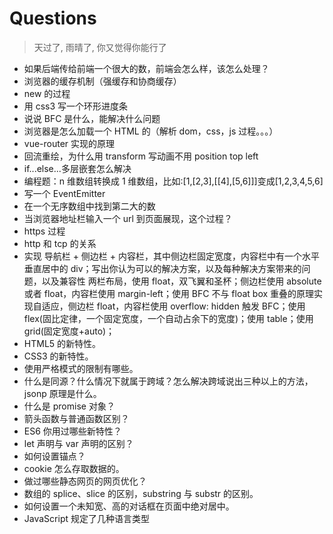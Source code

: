 # Questions

> 天过了, 雨晴了, 你又觉得你能行了

- 如果后端传给前端一个很大的数，前端会怎么样，该怎么处理？
- 浏览器的缓存机制（强缓存和协商缓存）
- new 的过程
- 用 css3 写一个环形进度条
- 说说 BFC 是什么，能解决什么问题
- 浏览器是怎么加载一个 HTML 的（解析 dom，css，js 过程。。。）
- vue-router 实现的原理
- 回流重绘，为什么用 transform 写动画不用 position top left
- if...else...多层嵌套怎么解决
- 编程题：n 维数组转换成 1 维数组，比如:[1,[2,3],[[4],[5,6]]]变成[1,2,3,4,5,6]
- 写一个 EventEmitter
- 在一个无序数组中找到第二大的数
- 当浏览器地址栏输入一个 url 到页面展现，这个过程？
- https 过程
- http 和 tcp 的关系
- 实现 导航栏 + 侧边栏 + 内容栏，其中侧边栏固定宽度，内容栏中有一个水平垂直居中的 div；写出你认为可以的解决方案，以及每种解决方案带来的问题，以及兼容性 两栏布局，使用 float，双飞翼和圣杯；侧边栏使用 absolute 或者 float，内容栏使用 margin-left；使用 BFC 不与 float box 重叠的原理实现自适应，侧边栏 float，内容栏使用 overflow: hidden 触发 BFC；使用 flex(固比定律，一个固定宽度，一个自动占余下的宽度)；使用 table；使用 grid(固定宽度+auto)；
- HTML5 的新特性。
- CSS3 的新特性。
- 使用严格模式的限制有哪些。
- 什么是同源？什么情况下就属于跨域？怎么解决跨域说出三种以上的方法，jsonp 原理是什么。
- 什么是 promise 对象？
- 箭头函数与普通函数区别？
- ES6 你用过哪些新特性？
- let 声明与 var 声明的区别？
- 如何设置锚点？
- cookie 怎么存取数据的。
- 做过哪些静态网页的网页优化？
- 数组的 splice、slice 的区别，substring 与 substr 的区别。
- 如何设置一个未知宽、高的对话框在页面中绝对居中。
- JavaScript 规定了几种语言类型
